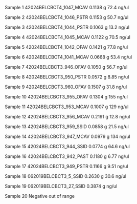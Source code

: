 Sample 1
42024BELCBCT4_1047_MCAV
	 0.1138 g
	 72.4 ng/ul

Sample 2
42024BELCBCT4_1046_PSTR
	 0.1153 g
	 50.7 ng/ul
	 
Sample 3
42024BELCBCT4_1044_PSTR
	 0.1063 g
	 13.2 ng/ul
	 
Sample 4
42024BELCBCT4_1045_MCAV
	 0.1122 g
	 70.5 ng/ul
	 
Sample 5
42024BELCBCT4_1042_OFAV
	 0.1421 g
	 77.8 ng/ul
	 
Sample 6
42024BELCBCT4_1041_MCAV
	 0.0668 g
	 53.4 ng/ul
	 
Sample 7
42024BELCBCT3_946_OFAV
	 0.1050 g
	 56.7 ng/ul
	 
Sample 8
42024BELCBCT3_950_PSTR
	 0.0572 g
	 8.85 ng/ul
	 
Sample 9
42024BELCBCT3_960_OFAV
	 0.1507 g
	 31.8 ng/ul
	 
Sample 10
42024BELCBCT3_955_OFAV
	 0.1304 g
	 155 ng/ul
	 
Sample 11
42024BELCBCT3_953_MCAV
	 0.1007 g
	 129 ng/ul
	 
Sample 12
42024BELCBCT3_956_MCAV
	 0.2191 g
	 12.8 ng/ul
	 
Sample 13
42024BELCBCT3_959_SSID
	 0.0858 g
	 21.5 ng/ul
	 
Sample 14
42024BELCBCT3_947_MCAV
	 0.0979 g
	 134 ng/ul
	 
Sample 15
42024BELCBCT3_944_SSID
	 0.0774 g
	 64.6 ng/ul
	 
Sample 16
42024BELCBCT3_942_PAST
	 0.1180 g
	 6.77 ng/ul
	 
Sample 17
42024BELCBCT3_949_PSTR
	 0.1166 g
	 9.51 ng/ul
	 
Sample 18
062019BELCBCT3_5_SSID
	 0.2630 g
	 30.6 ng/ul
	 
Sample 19
062019BELCBCT3_27_SSID
	 0.3874 g
	 ng/ul
	 
Sample 20
Negative
out of range